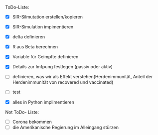 ToDo-Liste:

* [x] SIR-Silmutation erstellen/kopieren
* [x] SIR-Simulation impimentieren
* [x] delta definieren
* [x] R aus Beta berechnen
* [x] Variable für Geimpfte definieren
* [x] Details zur Imfpung festlegen (passiv oder aktiv)
* [ ] definieren, was wir als Effekt verstehen(Herdenimmunität, Anteil der Herdenimmunität von recovered und vaccinated)
* [ ] test
* [x] alles in Python implimentieren


Not ToDo- Liste:
* [ ] Corona bekommen
* [ ] die Amerikanische Regierung im Alleingang stürzen
